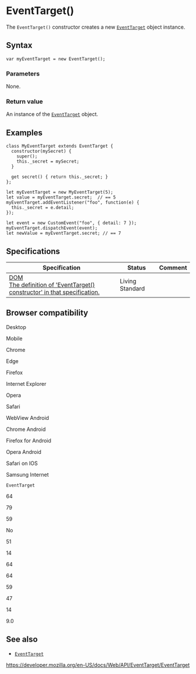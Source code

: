 EventTarget()
=============

The `EventTarget()` constructor creates a new [`EventTarget`](../eventtarget) object instance.

Syntax
------

    var myEventTarget = new EventTarget();

### Parameters

None.

### Return value

An instance of the [`EventTarget`](../eventtarget) object.

Examples
--------

    class MyEventTarget extends EventTarget {
      constructor(mySecret) {
        super();
        this._secret = mySecret;
      }

      get secret() { return this._secret; }
    };

    let myEventTarget = new MyEventTarget(5);
    let value = myEventTarget.secret;  // == 5
    myEventTarget.addEventListener("foo", function(e) {
      this._secret = e.detail;
    });

    let event = new CustomEvent("foo", { detail: 7 });
    myEventTarget.dispatchEvent(event);
    let newValue = myEventTarget.secret; // == 7

Specifications
--------------

<table><thead><tr class="header"><th>Specification</th><th>Status</th><th>Comment</th></tr></thead><tbody><tr class="odd"><td><a href="https://dom.spec.whatwg.org/#dom-eventtarget-eventtarget">DOM<br />
<span class="small">The definition of 'EventTarget() constructor' in that specification.</span></a></td><td><span class="spec-living">Living Standard</span></td><td></td></tr></tbody></table>

Browser compatibility
---------------------

Desktop

Mobile

Chrome

Edge

Firefox

Internet Explorer

Opera

Safari

WebView Android

Chrome Android

Firefox for Android

Opera Android

Safari on IOS

Samsung Internet

`EventTarget`

64

79

59

No

51

14

64

64

59

47

14

9.0

See also
--------

-   [`EventTarget`](../eventtarget)

<a href="https://developer.mozilla.org/en-US/docs/Web/API/EventTarget/EventTarget" class="_attribution-link">https://developer.mozilla.org/en-US/docs/Web/API/EventTarget/EventTarget</a>
